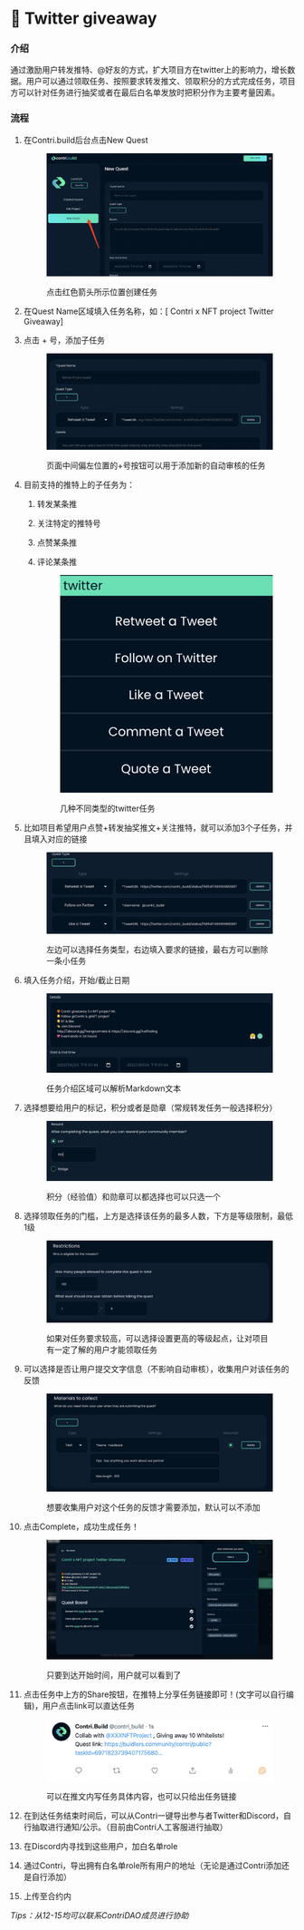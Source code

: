 # 🎁 Twitter giveaway

### 介绍

通过激励用户转发推特、@好友的方式，扩大项目方在twitter上的影响力，增长数据。用户可以通过领取任务、按照要求转发推文、领取积分的方式完成任务，项目方可以针对任务进行抽奖或者在最后白名单发放时把积分作为主要考量因素。

### 流程

1.  在Contri.build后台点击New Quest

    <figure><img src="../.gitbook/assets/image (61).png" alt=""><figcaption><p>点击红色箭头所示位置创建任务</p></figcaption></figure>
2. 在Quest Name区域填入任务名称，如：\[ Contri x NFT project Twitter Giveaway]
3.  点击 + 号，添加子任务

    <figure><img src="../.gitbook/assets/image (29).png" alt=""><figcaption><p>页面中间偏左位置的+号按钮可以用于添加新的自动审核的任务</p></figcaption></figure>
4. 目前支持的推特上的子任务为：
   1. 转发某条推
   2. 关注特定的推特号
   3. 点赞某条推
   4.  评论某条推

       <figure><img src="../.gitbook/assets/image (8).png" alt=""><figcaption><p>几种不同类型的twitter任务</p></figcaption></figure>
5.  比如项目希望用户点赞+转发抽奖推文+关注推特，就可以添加3个子任务，并且填入对应的链接

    <figure><img src="../.gitbook/assets/image (40).png" alt=""><figcaption><p>左边可以选择任务类型，右边填入要求的链接，最右方可以删除一条小任务</p></figcaption></figure>
6.  填入任务介绍，开始/截止日期

    <figure><img src="../.gitbook/assets/image (17).png" alt=""><figcaption><p>任务介绍区域可以解析Markdown文本</p></figcaption></figure>
7.  选择想要给用户的标记，积分或者是勋章（常规转发任务一般选择积分）

    <figure><img src="../.gitbook/assets/image (14).png" alt=""><figcaption><p>积分（经验值）和勋章可以都选择也可以只选一个</p></figcaption></figure>
8.  选择领取任务的门槛，上方是选择该任务的最多人数，下方是等级限制，最低1级

    <figure><img src="../.gitbook/assets/image (11).png" alt=""><figcaption><p>如果对任务要求较高，可以选择设置更高的等级起点，让对项目有一定了解的用户才能领取任务</p></figcaption></figure>
9.  可以选择是否让用户提交文字信息（不影响自动审核），收集用户对该任务的反馈

    <figure><img src="../.gitbook/assets/image (81).png" alt=""><figcaption><p>想要收集用户对这个任务的反馈才需要添加，默认可以不添加</p></figcaption></figure>
10. 点击Complete，成功生成任务！

    <figure><img src="../.gitbook/assets/image (1) (1).png" alt=""><figcaption><p> 只要到达开始时间，用户就可以看到了</p></figcaption></figure>
11. 点击任务中上方的Share按钮，在推特上分享任务链接即可！(文字可以自行编辑)，用户点击link可以直达任务

    <figure><img src="../.gitbook/assets/image (24).png" alt=""><figcaption><p>可以在推文内写任务具体内容，也可以只给出任务链接</p></figcaption></figure>
12. 在到达任务结束时间后，可以从Contri一键导出参与者Twitter和Discord，自行抽取进行通知/公示。（目前由Contri人工客服进行抽取）
13. 在Discord内寻找到这些用户，加白名单role
14. 通过Contri，导出拥有白名单role所有用户的地址（无论是通过Contri添加还是自行添加）
15. 上传至合约内

_Tips：从12-15均可以联系ContriDAO成员进行协助_
